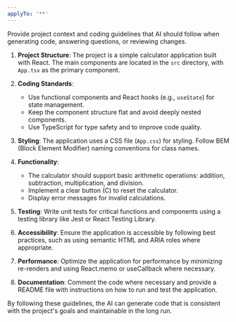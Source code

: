 ```yaml
---
applyTo: '**'
---
```

Provide project context and coding guidelines that AI should follow when generating code, answering questions, or reviewing changes.

1. **Project Structure**: The project is a simple calculator application built with React. The main components are located in the `src` directory, with `App.tsx` as the primary component.

2. **Coding Standards**:
   - Use functional components and React hooks (e.g., `useState`) for state management.
   - Keep the component structure flat and avoid deeply nested components.
   - Use TypeScript for type safety and to improve code quality.

3. **Styling**: The application uses a CSS file (`App.css`) for styling. Follow BEM (Block Element Modifier) naming conventions for class names.

4. **Functionality**:
   - The calculator should support basic arithmetic operations: addition, subtraction, multiplication, and division.
   - Implement a clear button (C) to reset the calculator.
   - Display error messages for invalid calculations.

5. **Testing**: Write unit tests for critical functions and components using a testing library like Jest or React Testing Library.

6. **Accessibility**: Ensure the application is accessible by following best practices, such as using semantic HTML and ARIA roles where appropriate.

7. **Performance**: Optimize the application for performance by minimizing re-renders and using React.memo or useCallback where necessary.

8. **Documentation**: Comment the code where necessary and provide a README file with instructions on how to run and test the application.

By following these guidelines, the AI can generate code that is consistent with the project's goals and maintainable in the long run.
